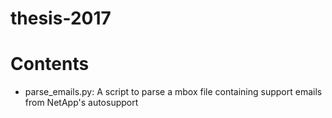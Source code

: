 # thesis-2017

# Contents

- parse_emails.py: A script to parse a mbox file containing support emails from NetApp's autosupport



